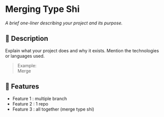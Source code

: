 <h1>Merging Type Shi</h1>

<p><em>A brief one-liner describing your project and its purpose.</em></p>

<h2>📖 Description</h2>
<p>
  Explain what your project does and why it exists. Mention the technologies or languages used.
</p>
<blockquote>
  Example:<br>
  Merge
</blockquote>

<h2>🚀 Features</h2>
<ul>
  <li>Feature 1 : multiple branch</li>
  <li>Feature 2 : 1 repo</li>
  <li>Feature 3 : all together (merge type shi)</li>
</ul>
